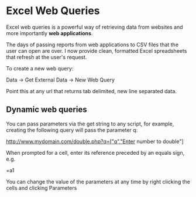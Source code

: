 # Excel Web Queries
Excel web queries is a powerful way of retrieving data from websites and more importantly **web applications**.

The days of passing reports from web applications to CSV files that the user can open are over.  I now provide clean, formatted Excel spreadsheets that refresh at the user's request.

To create a new web query:

Data -> Get External Data -> New Web Query

Point this at any url that returns tab delimited, new line separated data.

## Dynamic web queries
You can pass parameters via the get string to any script, for example, creating the following query will pass the parameter q:

  http://www.mydomain.com/double.php?q=["q","Enter number to double"]

When prompted for a cell, enter its reference preceded by an equals sign, e.g.

  =a1

You can change the value of the parameters at any time by right clicking the cells and clicking Parameters